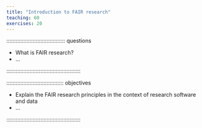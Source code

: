 ```yaml
---
title: "Introduction to FAIR research"
teaching: 60
exercises: 20
---
```


:::::::::::::::::::::::::::::::::::::: questions 

- What is FAIR research?
-  ...

::::::::::::::::::::::::::::::::::::::::::::::::

::::::::::::::::::::::::::::::::::::: objectives

- Explain the FAIR research principles in the context of research software and data
- ...

::::::::::::::::::::::::::::::::::::::::::::::::
